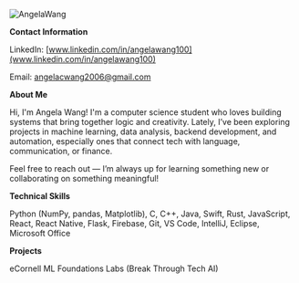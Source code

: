 ![AngelaWang](https://github.com/user-attachments/assets/381d9a1d-c772-436b-9b9d-1081fb74d1a6)

**Contact Information**

LinkedIn: [www.linkedin.com/in/angelawang100](www.linkedin.com/in/angelawang100)

Email: angelacwang2006@gmail.com

**About Me**

Hi, I'm Angela Wang! I'm a computer science student who loves building systems that bring together logic and creativity. Lately, I’ve been exploring projects in machine learning, data analysis, backend development, and automation, especially ones that connect tech with language, communication, or finance.

Feel free to reach out — I’m always up for learning something new or collaborating on something meaningful!

**Technical Skills**

Python (NumPy, pandas, Matplotlib), C, C++, Java, Swift, Rust, JavaScript, React, React Native, Flask, Firebase, Git, VS Code, IntelliJ, Eclipse, Microsoft Office

**Projects**

eCornell ML Foundations Labs (Break Through Tech AI)


